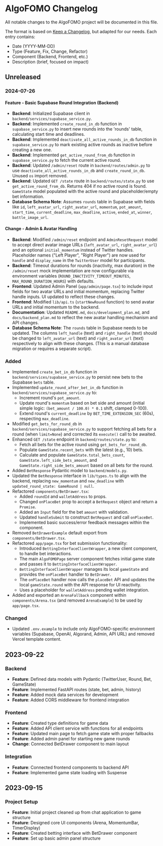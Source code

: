 # AlgoFOMO Changelog

All notable changes to the AlgoFOMO project will be documented in this file.

The format is based on [Keep a Changelog](https://keepachangelog.com/en/1.0.0/),
but adapted for our needs. Each entry contains:
- Date (YYYY-MM-DD)
- Type (Feature, Fix, Change, Refactor)
- Component (Backend, Frontend, etc.)
- Description (brief, focused on impact)

## Unreleased

### 2024-07-26

#### Feature - Basic Supabase Round Integration (Backend)
- **Backend**: Initialized Supabase client in `backend/services/supabase_service.py`.
- **Backend**: Implemented `create_round_in_db` function in `supabase_service.py` to insert new rounds into the 'rounds' table, calculating start time and deadlines.
- **Backend**: Implemented `deactivate_all_active_rounds_in_db` function in `supabase_service.py` to mark existing active rounds as inactive before creating a new one.
- **Backend**: Implemented `get_active_round_from_db` function in `supabase_service.py` to fetch the current active round.
- **Backend**: Updated `/admin/reset` route in `backend/routes/admin.py` to use `deactivate_all_active_rounds_in_db` and `create_round_in_db`. Unused `os` import removed.
- **Backend**: Updated `GET /state` route in `backend/routes/state.py` to use `get_active_round_from_db`. Returns 404 if no active round is found. `GameState` model populated with the active round and placeholder/empty bet information.
- **Database Schema Note**: Assumes `rounds` table in Supabase with fields like `id`, `left_avatar_url`, `right_avatar_url`, `momentum`, `pot_amount`, `start_time`, `current_deadline`, `max_deadline`, `active`, `ended_at`, `winner`, `battle_image_url`.

#### Change - Admin & Avatar Handling
- **Backend**: Modified `/admin/reset` endpoint and `AdminResetRequest` model to accept direct avatar image URLs (`left_avatar_url`, `right_avatar_url`) and an optional `initial_momentum` instead of Twitter handles. Placeholder names ("Left Player", "Right Player") are now used for `handle` and `display_name` in the `TwitterUser` model for participants.
- **Backend**: Timeout durations for rounds (inactivity, max duration) in the `/admin/reset` mock implementation are now configurable via environment variables (`ROUND_INACTIVITY_TIMEOUT_MINUTES`, `MAX_ROUND_DURATION_HOURS`) with defaults.
- **Frontend**: Updated Admin Panel (`app/admin/page.tsx`) to include input fields for two avatar URLs and initial momentum, replacing Twitter handle inputs. UI updated to reflect these changes.
- **Frontend**: Modified `lib/api.ts` (`startNewRound` function) to send avatar URLs and initial momentum to the backend.
- **Documentation**: Updated `README.md`, `docs/development_plan.md`, and `docs/backend_plan.md` to reflect the new avatar handling mechanism and API changes.
- **Database Schema Note**: The `rounds` table in Supabase needs to be updated. The columns `left_handle` (text) and `right_handle` (text) should be changed to `left_avatar_url` (text) and `right_avatar_url` (text) respectively to align with these changes. (This is a manual database migration or requires a separate script).

### Added
- Implemented `create_bet_in_db` function in `backend/services/supabase_service.py` to persist new bets to the Supabase `bets` table.
- Implemented `update_round_after_bet_in_db` function in `backend/services/supabase_service.py` to:
  - Increment round's `pot_amount`.
  - Update round's `momentum` based on bet side and amount (initial simple logic: `(bet_amount / 100.0) * 0.1` shift, clamped 0-100).
  - Extend round's `current_deadline` by `BET_TIME_EXTENSION_SEC` (60s), respecting `max_deadline`.
- Modified `get_bets_for_round_db` in `backend/services/supabase_service.py` to support fetching all bets for a round (when `limit=None`) and corrected its `execute()` call to be awaited.
- Enhanced `GET /state` endpoint in `backend/routes/state.py` to:
  - Fetch all bets for the active round using `get_bets_for_round_db`.
  - Populate `GameState.recent_bets` with the latest (e.g., 10) bets.
  - Calculate and populate `GameState.total_bets_count`, `GameState.left_side_bets_amount`, and `GameState.right_side_bets_amount` based on all bets for the round.
- Added `BetResponse` Pydantic model to `backend/models.py`.
- Updated the `BetResponse` interface in `lib/types.ts` to align with the backend, replacing `new_momentum` and `new_deadline` with `updated_round_state: GameRound | null`.
- Refactored `components/BetDrawer.tsx`:
  - Added `roundId` and `walletAddress` to props.
  - Changed `onPlaceBet` prop to accept a `BetRequest` object and return a `Promise`.
  - Added an `Input` field for the bet `amount` with validation.
  - Updated `handleSubmit` to construct `BetRequest` and call `onPlaceBet`.
  - Implemented basic success/error feedback messages within the component.
- Removed `BetDrawerExample` default export from `components/BetDrawer.tsx`.
- Refactored `app/page.tsx` for bet submission functionality:
  - Introduced `BettingInterfaceClientWrapper`, a new client component, to handle bet interactions.
  - The main `AlgoFOMOPage` server component fetches initial game state and passes it to `BettingInterfaceClientWrapper`.
  - `BettingInterfaceClientWrapper` manages its local `gameState` and provides the `onPlaceBet` handler to `BetDrawer`.
  - The `onPlaceBet` handler now calls the `placeBet` API and updates the local `gameState.round` with the API response for UI reactivity.
  - Uses a placeholder for `walletAddress` pending wallet integration.
- Added and exported an `ArenaFallback` component within `components/Arena.tsx` (and removed `ArenaExample`) to be used by `app/page.tsx`.

### Changed
- Updated `.env.example` to include only AlgoFOMO-specific environment variables (Supabase, OpenAI, Algorand, Admin, API URL) and removed Vercel template content.

## 2023-09-22

### Backend
- **Feature**: Defined data models with Pydantic (TwitterUser, Round, Bet, GameState)
- **Feature**: Implemented FastAPI routes (state, bet, admin, history)
- **Feature**: Added mock data services for development
- **Feature**: Added CORS middleware for frontend integration

### Frontend
- **Feature**: Created type definitions for game data
- **Feature**: Added API client service with functions for all endpoints
- **Feature**: Updated main page to fetch game state with proper fallbacks
- **Feature**: Added admin panel for starting new game rounds
- **Change**: Connected BetDrawer component to main layout

### Integration
- **Feature**: Connected frontend components to backend API
- **Feature**: Implemented game state loading with Suspense

## 2023-09-15

### Project Setup
- **Feature**: Initial project cleaned up from chat application to game structure 
- **Feature**: Designed core UI components (Arena, MomentumBar, TimerDisplay)
- **Feature**: Created betting interface with BetDrawer component
- **Feature**: Set up basic admin panel structure 